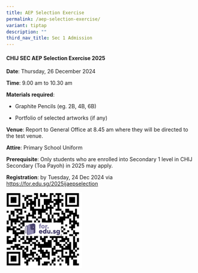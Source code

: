 ```yaml
---
title: AEP Selection Exercise
permalink: /aep-selection-exercise/
variant: tiptap
description: ""
third_nav_title: Sec 1 Admission
---
```

<h4>CHIJ SEC AEP Selection Exercise 2025</h4>
<p><strong>Date</strong>: Thursday, 26 December 2024</p>
<p><strong>Time</strong>: 9.00 am to 10.30 am</p>
<p><strong>Materials required</strong>:</p>
<ul data-tight="true" class="tight">
<li>
<p>Graphite Pencils (eg. 2B, 4B, 6B)</p>
</li>
<li>
<p>Portfolio of selected artworks (if any)</p>
</li>
</ul>
<p><strong>Venue</strong>: Report to General Office at 8.45 am where they
will be directed to the test venue.</p>
<p><strong>Attire</strong>: Primary School Uniform</p>
<p><strong>Prerequisite</strong>: Only students who are enrolled into Secondary
1 level in CHIJ Secondary (Toa Payoh) in 2025 may apply.</p>
<p><strong>Registration</strong>: by Tuesday, 24 Dec 2024 via <a href="https://for.edu.sg/2025ijaepselection" rel="noopener noreferrer nofollow" target="_blank">https://for.edu.sg/2025ijaepselection</a>
</p>
<p></p>
<div class="isomer-image-wrapper">
<img style="width: 40%;" height="auto" width="100%" alt="AEP selection 2025" src="/images/Admission/2025ijaepselection.png">
</div>
<p></p>